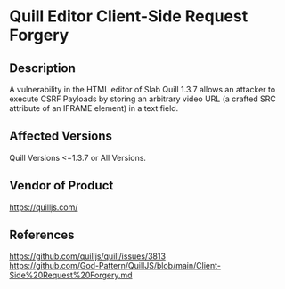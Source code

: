 # Quill Editor Client-Side Request Forgery

## Description

A vulnerability in the HTML editor of Slab Quill 1.3.7 allows an attacker to execute CSRF Payloads by storing an arbitrary video URL (a crafted SRC attribute of an IFRAME element) in a text field. 

## Affected Versions

Quill Versions <=1.3.7 or All Versions.

## Vendor of Product

https://quilljs.com/

## References

https://github.com/quilljs/quill/issues/3813 </br>
https://github.com/God-Pattern/QuillJS/blob/main/Client-Side%20Request%20Forgery.md
